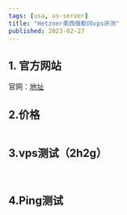 ```yaml
---
tags: [usa, us-server]
title: "Hetzner美西俄勒冈vps评测"
published: 2023-02-27
---
```


## 1\. 官方网站

官网：[地址](https://www.aliyun.com/product/swas?spm=5176.19720258.J_3207526240.34.206376f4pSGfBE)

## 2.价格

<picture>
    <source srcset="https://s3.catcat.blog/images/2023/02/image-103.avif" type="image/avif">
    <source srcset="https://s3.catcat.blog/images/2023/02/image-103.webp" type="image/webp">
    <img src="https://s3.catcat.blog/images/2023/02/image-103.jpg" alt="" loading="lazy">
</picture>

## 3.vps测试（2h2g）

<picture>
    <source srcset="https://s3.catcat.blog/images/2023/02/image-108.avif" type="image/avif">
    <source srcset="https://s3.catcat.blog/images/2023/02/image-108.webp" type="image/webp">
    <img src="https://s3.catcat.blog/images/2023/02/image-108.jpg" alt="" loading="lazy">
</picture>

<picture>
    <source srcset="https://s3.catcat.blog/images/2023/02/image-109.avif" type="image/avif">
    <source srcset="https://s3.catcat.blog/images/2023/02/image-109.webp" type="image/webp">
    <img src="https://s3.catcat.blog/images/2023/02/image-109.jpg" alt="" loading="lazy">
</picture>

## 4.Ping测试

<picture>
    <source srcset="https://s3.catcat.blog/images/2023/02/image-110.avif" type="image/avif">
    <source srcset="https://s3.catcat.blog/images/2023/02/image-110.webp" type="image/webp">
    <img src="https://s3.catcat.blog/images/2023/02/image-110.jpg" alt="" loading="lazy">
</picture>